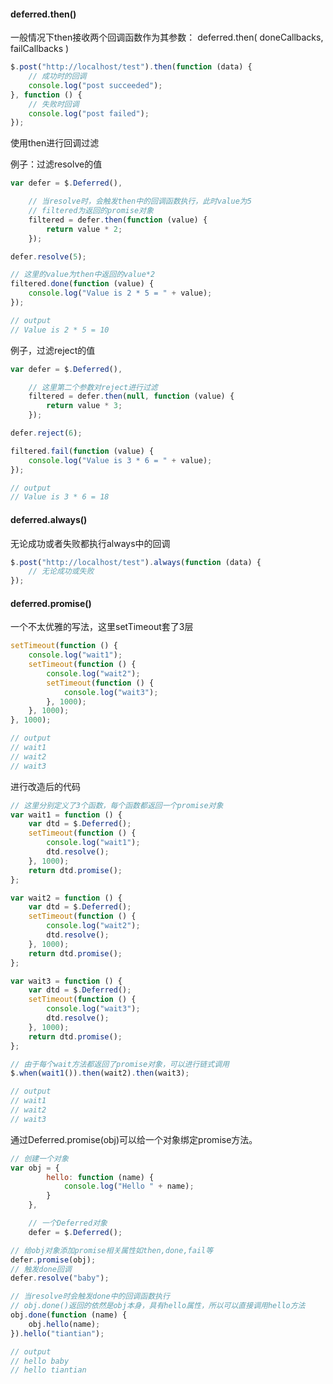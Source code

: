 #### deferred.then()

一般情况下then接收两个回调函数作为其参数：
deferred.then( doneCallbacks, failCallbacks )

```javascript
$.post("http://localhost/test").then(function (data) {
    // 成功时的回调
    console.log("post succeeded");
}, function () {
    // 失败时回调
    console.log("post failed");
});
```


使用then进行回调过滤

例子：过滤resolve的值

```javascript
var defer = $.Deferred(),

	// 当resolve时，会触发then中的回调函数执行，此时value为5
	// filtered为返回的promise对象
    filtered = defer.then(function (value) {
        return value * 2;
    });

defer.resolve(5);

// 这里的value为then中返回的value*2
filtered.done(function (value) {
    console.log("Value is 2 * 5 = " + value);
});

// output
// Value is 2 * 5 = 10
```

例子，过滤reject的值

```javascript
var defer = $.Deferred(),

	// 这里第二个参数对reject进行过滤
    filtered = defer.then(null, function (value) {
        return value * 3;
    });

defer.reject(6);

filtered.fail(function (value) {
    console.log("Value is 3 * 6 = " + value);
});

// output
// Value is 3 * 6 = 18
```

#### deferred.always()

无论成功或者失败都执行always中的回调

```javascript
$.post("http://localhost/test").always(function (data) {
    // 无论成功或失败
});
```

#### deferred.promise()

一个不太优雅的写法，这里setTimeout套了3层

```javascript
setTimeout(function () {
    console.log("wait1");
    setTimeout(function () {
        console.log("wait2");
        setTimeout(function () {
            console.log("wait3");
        }, 1000);
    }, 1000);
}, 1000);

// output
// wait1
// wait2
// wait3
```

进行改造后的代码

```javascript
// 这里分别定义了3个函数，每个函数都返回一个promise对象
var wait1 = function () {
    var dtd = $.Deferred();
    setTimeout(function () {
        console.log("wait1");
        dtd.resolve();
    }, 1000);
    return dtd.promise();
};

var wait2 = function () {
    var dtd = $.Deferred();
    setTimeout(function () {
        console.log("wait2");
        dtd.resolve();
    }, 1000);
    return dtd.promise();
};

var wait3 = function () {
    var dtd = $.Deferred();
    setTimeout(function () {
        console.log("wait3");
        dtd.resolve();
    }, 1000);
    return dtd.promise();
};

// 由于每个wait方法都返回了promise对象，可以进行链式调用
$.when(wait1()).then(wait2).then(wait3);

// output
// wait1
// wait2
// wait3
```

通过Deferred.promise(obj)可以给一个对象绑定promise方法。

```javascript
// 创建一个对象
var obj = {
        hello: function (name) {
            console.log("Hello " + name);
        }
    },

    // 一个Deferred对象
    defer = $.Deferred();

// 给obj对象添加promise相关属性如then,done,fail等
defer.promise(obj);
// 触发done回调
defer.resolve("baby");

// 当resolve时会触发done中的回调函数执行
// obj.done()返回的依然是obj本身，具有hello属性，所以可以直接调用hello方法
obj.done(function (name) {
    obj.hello(name);
}).hello("tiantian");

// output
// hello baby
// hello tiantian
```
